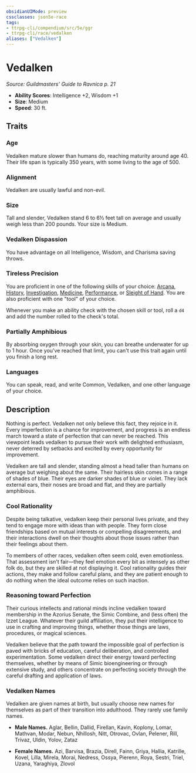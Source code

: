 ```yaml
---
obsidianUIMode: preview
cssclasses: json5e-race
tags:
- ttrpg-cli/compendium/src/5e/ggr
- ttrpg-cli/race/vedalken
aliases: ["Vedalken"]
---
```

# Vedalken
*Source: Guildmasters' Guide to Ravnica p. 21*  

- **Ability Scores**: Intelligence +2, Wisdom +1
- **Size**: Medium
- **Speed**: 30 ft.

## Traits

### Age

Vedalken mature slower than humans do, reaching maturity around age 40. Their life span is typically 350 years, with some living to the age of 500.

### Alignment

Vedalken are usually lawful and non-evil.

### Size

Tall and slender, Vedalken stand 6 to 6½ feet tall on average and usually weigh less than 200 pounds. Your size is Medium.

### Vedalken Dispassion

You have advantage on all Intelligence, Wisdom, and Charisma saving throws.

### Tireless Precision

You are proficient in one of the following skills of your choice: [Arcana](3-Mechanics/CLI/rules/skills.md#Arcana), [History](3-Mechanics/CLI/rules/skills.md#History), [Investigation](3-Mechanics/CLI/rules/skills.md#Investigation), [Medicine](3-Mechanics/CLI/rules/skills.md#Medicine), [Performance](3-Mechanics/CLI/rules/skills.md#Performance), or [Sleight of Hand](3-Mechanics/CLI/rules/skills.md#Sleight%20of%20Hand). You are also proficient with one "tool" of your choice.

Whenever you make an ability check with the chosen skill or tool, roll a `d4` and add the number rolled to the check's total.

### Partially Amphibious

By absorbing oxygen through your skin, you can breathe underwater for up to 1 hour. Once you've reached that limit, you can't use this trait again until you finish a long rest.

### Languages

You can speak, read, and write Common, Vedalken, and one other language of your choice.

## Description

Nothing is perfect. Vedalken not only believe this fact, they rejoice in it. Every imperfection is a chance for improvement, and progress is an endless march toward a state of perfection that can never be reached. This viewpoint leads vedalken to pursue their work with delighted enthusiasm, never deterred by setbacks and excited by every opportunity for improvement.

Vedalken are tall and slender, standing almost a head taller than humans on average but weighing about the same. Their hairless skin comes in a range of shades of blue. Their eyes are darker shades of blue or violet. They lack external ears, their noses are broad and flat, and they are partially amphibious.

### Cool Rationality

Despite being talkative, vedalken keep their personal lives private, and they tend to engage more with ideas than with people. They form close friendships based on mutual interests or compelling disagreements, and their interactions dwell on their thoughts about those issues rather than their feelings about them.

To members of other races, vedalken often seem cold, even emotionless. That assessment isn't fair—they feel emotion every bit as intensely as other folk do, but they are skilled at not displaying it. Cool rationality guides their actions, they make and follow careful plans, and they are patient enough to do nothing when the ideal outcome relies on such inaction.

### Reasoning toward Perfection

Their curious intellects and rational minds incline vedalken toward membership in the Azorius Senate, the Simic Combine, and (less often) the Izzet League. Whatever their guild affiliation, they put their intelligence to use in crafting and improving things, whether those things are laws, procedures, or magical sciences.

Vedalken believe that the path toward the impossible goal of perfection is paved with bricks of education, careful deliberation, and controlled experimentation. Some vedalken direct their energy toward perfecting themselves, whether by means of Simic bioengineering or through extensive study, and others concentrate on perfecting society through the careful drafting and application of laws.

### Vedalken Names

Vedalken are given names at birth, but usually choose new names for themselves as part of their transition into adulthood. They rarely use family names.

- **Male Names.** Aglar, Bellin, Dallid, Firellan, Kavin, Koplony, Lomar, Mathvan, Modar, Nebun, Nhillosh, Nitt, Otrovac, Ovlan, Pelener, Rill, Trivaz, Uldin, Yolov, Zataz  

- **Female Names.** Azi, Barvisa, Brazia, Direll, Fainn, Griya, Hallia, Katrille, Kovel, Lilla, Mirela, Morai, Nedress, Ossya, Pierenn, Roya, Sestri, Triel, Uzana, Yaraghiya, Zlovol